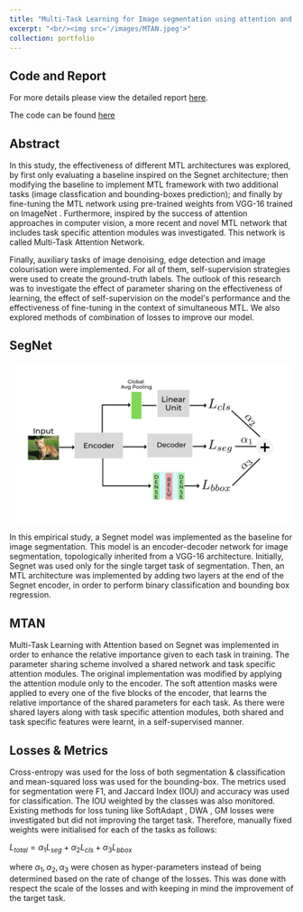 ```yaml
---
title: "Multi-Task Learning for Image segmentation using attention and other aux-tasks"
excerpt: "<br/><img src='/images/MTAN.jpeg'>"
collection: portfolio
---
```



## Code and Report

For more details please view the detailed report [here](https://github.com/ArnabPushilal/MLT/blob/main/report%20(2).pdf).

The code can be found [here](https://github.com/ArnabPushilal/MLT)

## Abstract

In this study, the effectiveness of different MTL architectures was explored, by first only evaluating a baseline inspired on the Segnet architecture; then modifying the baseline to implement MTL framework with two additional tasks (image classfication and bounding-boxes prediction); and finally by fine-tuning the MTL network using pre-trained weights from VGG-16 trained on ImageNet . Furthermore, inspired by the success of attention approaches in computer vision, a more recent and novel MTL network that includes task specific attention modules was investigated. This network is called Multi-Task Attention Network. 

Finally, auxiliary tasks of image denoising, edge detection and image colourisation were implemented. For all of them, self-supervision strategies were used to create the ground-truth labels. The outlook of this research was to investigate the effect of parameter sharing on the effectiveness of learning, the effect of self-supervision on the model's performance and the effectiveness of fine-tuning in the context of simultaneous MTL. We also explored methods of combination of losses to improve our model.


## SegNet


<img src='/images/Segnet.jpeg'>

In this empirical study, a Segnet model was implemented as the baseline for image segmentation. This model is an encoder-decoder network for image segmentation, topologically inherited from a VGG-16 architecture. Initially, Segnet was used only for the single target task of segmentation. Then, an MTL architecture was implemented by adding two layers at the end of the Segnet encoder, in order to perform binary classification and bounding box regression.

## MTAN

Multi-Task Learning with Attention based on Segnet was implemented in order to enhance the relative importance given to each task in training. The parameter sharing scheme involved a shared network and task specific attention modules. The original implementation was modified by applying the attention module only to the encoder. The soft attention masks were applied to every one of the five blocks of the encoder, that learns the relative importance of the shared parameters for each task. As there were shared layers along with task specific attention modules, both shared and task specific features were learnt, in a self-supervised manner.

## Losses & Metrics

Cross-entropy was used for the loss of both segmentation & classification and mean-squared loss was used for the bounding-box. The metrics used for segmentation were F1, and Jaccard Index (IOU) and accuracy was used for classification. The IOU weighted by the classes was also monitored. Existing methods for loss tuning like SoftAdapt , DWA , GM  losses were investigated but did not improving the target task. Therefore, manually fixed weights were initialised for each of the tasks as follows:
    
$L_{total}  = \alpha_{1} L_{seg} + \alpha_{2} L_{cls} + \alpha_{3} L_{bbox}$ 

where $\alpha_{1} ,\alpha_{2} ,\alpha_{3}$ were chosen as hyper-parameters instead of being determined based on the rate of change of the losses. This was done with respect the scale of the losses and with keeping in mind the improvement of the target task.